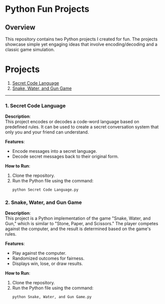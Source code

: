 # Python Fun Projects  

## Overview  
This repository contains two Python projects I created for fun. The projects showcase simple yet engaging ideas that involve encoding/decoding and a classic game simulation.  

# Projects
1. [Secret Code Language](#https://github.com/sagarbhati23/Python-Projects-by-Sagar-Bhati/blob/main/Secret%20Code%20Language.py)  
2. [Snake, Water, and Gun Game](#https://github.com/sagarbhati23/Python-Projects-by-Sagar-Bhati/blob/main/Snake%2C%20Water%2C%20and%20Gun%20Game.py)  

---

### 1. **Secret Code Language**  
**Description**:  
This project encodes or decodes a code-word language based on predefined rules. It can be used to create a secret conversation system that only you and your friend can understand.  

**Features**:  
- Encode messages into a secret language.  
- Decode secret messages back to their original form.  

**How to Run**:  
1. Clone the repository.  
2. Run the Python file using the command:  
   ```bash
   python Secret Code Language.py


### 2. **Snake, Water, and Gun Game**  
**Description**:  
This project is a Python implementation of the game "Snake, Water, and Gun," which is similar to "Stone, Paper, and Scissors." The player competes against the computer, and the result is determined based on the game's rules.  

**Features**:  
- Play against the computer.  
- Randomized outcomes for fairness.  
- Displays win, lose, or draw results.  

**How to Run**:  
1. Clone the repository.  
2. Run the Python file using the command:  
   ```bash
   python Snake, Water, and Gun Game.py
